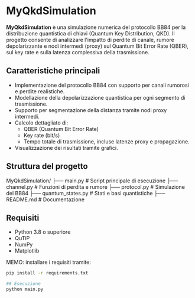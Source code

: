 # MyQkdSimulation

**MyQkdSimulation** è una simulazione numerica del protocollo BB84 per la distribuzione quantistica di chiavi (Quantum Key Distribution, QKD). Il progetto consente di analizzare l'impatto di perdite di canale, rumore depolarizzante e nodi intermedi (proxy) sul Quantum Bit Error Rate (QBER), sul key rate e sulla latenza complessiva della trasmissione.

## Caratteristiche principali

- Implementazione del protocollo BB84 con supporto per canali rumorosi e perdite realistiche.
- Modellazione della depolarizzazione quantistica per ogni segmento di trasmissione.
- Supporto per segmentazione della distanza tramite nodi proxy intermedi.
- Calcolo dettagliato di:
  - QBER (Quantum Bit Error Rate)
  - Key rate (bit/s)
  - Tempo totale di trasmissione, incluse latenze proxy e propagazione.
- Visualizzazione dei risultati tramite grafici.

## Struttura del progetto
MyQkdSimulation/
├── main.py # Script principale di esecuzione
├── channel.py # Funzioni di perdita e rumore
├── protocol.py # Simulazione del BB84
├── quantum_states.py # Stati e basi quantistiche
├── README.md  # Documentazione


## Requisiti

- Python 3.8 o superiore
- QuTiP
- NumPy
- Matplotlib

MEMO: installare i requisiti tramite:

```bash
pip install -r requirements.txt

## Esecuzione
python main.py
